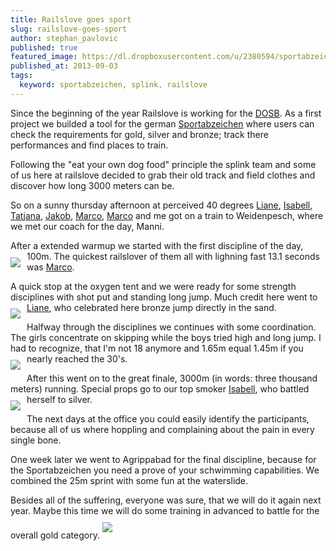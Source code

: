 ```yaml
---
title: Railslove goes sport
slug: railslove-goes-sport
author: stephan_pavlovic
published: true
featured_image: https://dl.dropboxusercontent.com/u/2380594/sportabzeichen/splink_team.png
published_at: 2013-09-03
tags:
  keyword: sportabzeichen, splink, railslove
---
```


Since the beginning of the year Railslove is working for the [DOSB](http://www.dosb.de/). As a first project we builded a tool for the german [Sportabzeichen](http://sportabzeichen.splink.de) where users can check the requirements for gold, silver and bronze; track there performances and find places to train.

Following the "eat your own dog food" principle the splink team and some of us here at railslove decided to grab their old track and field clothes and discover how long 3000 meters can be.

So on a sunny thursday afternoon at perceived 40 degrees [Liane](http://www.railslove.com/liane_thonnes), [Isabell](http://www.railslove.com/isabell_slowik), [Tatjana](http://www.railslove.com/tatjana_lajendacker), [Jakob](http://www.railslove.com/jakob_hilden), [Marco](http://www.railslove.com/marco_schaden), [Marco](http://www.railslove.com/marco_schaden) and me got on a train to Weidenpesch, where we met our coach for the day, Manni.

After a extended warmup we started with the first discipline of the day, 100m.
<img src='https://dl.dropboxusercontent.com/u/2380594/sportabzeichen/100m.jpeg' style='margin-top: 10px; margin-bottom: 10px; margin-right: 10px; float:left;clear:left'>
The quickest railslover of them all with lighning fast 13.1 seconds was [Marco](http://www.railslove.com/marco_schaden).

A quick stop at the oxygen tent and we were ready for some strength disciplines with shot put and standing long jump. Much credit here went to [Liane](http://www.railslove.com/liane_thonnes), who celebrated here bronze jump directly in the sand.
<img src='https://dl.dropboxusercontent.com/u/2380594/sportabzeichen/celebrating.jpeg' style='margin-top: 10px; margin-bottom: 10px; margin-right: 10px; float:left;clear:left'>

Halfway through the disciplines we continues with some coordination. The girls concentrate on skipping while the boys tried high and long jump. I had to recognize, that I'm not 18 anymore and 1.65m equal 1.45m if you nearly reached the 30's.
<img src='https://dl.dropboxusercontent.com/u/2380594/sportabzeichen/hochsprung.png' style='margin-top: 10px; margin-bottom: 10px; margin-right: 10px; float:left;clear:left'>

After this went on to the great finale, 3000m (in words: three thousand meters) running. Special props go to our top smoker [Isabell](http://www.railslove.com/isabell_slowik), who battled herself to silver.
<img src='https://dl.dropboxusercontent.com/u/2380594/sportabzeichen/3000m.jpeg' style='margin-top: 10px; margin-bottom: 10px; margin-right: 10px; float:left;clear:left'>

The next days at the office you could easily identify the participants, because all of us where hoppling and complaining about the pain in every single bone.

One week later we went to Agrippabad for the final discipline, because for the Sportabzeichen you need a prove of your schwimming capabilities. We combined the 25m sprint with some fun at the waterslide.

Besides all of the suffering, everyone was sure, that we will do it again next year. Maybe this time we will do some training in advanced to battle for the overall gold category.
<img src='https://dl.dropboxusercontent.com/u/2380594/sportabzeichen/final.jpeg' style='margin-top: 10px; margin-bottom: 10px; clear:left'>
